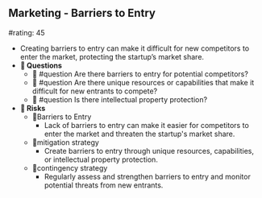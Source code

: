 ## Marketing - Barriers to Entry
#rating: 45
- Creating barriers to entry can make it difficult for new competitors to enter the market, protecting the startup’s market share.
- **💭 Questions**
  - 💭 #question Are there barriers to entry for potential competitors?
  - 💭 #question Are there unique resources or capabilities that make it difficult for new entrants to compete?
  - 💭 #question Is there intellectual property protection?
- **🚨 Risks**
  - 🚨Barriers to Entry
    - Lack of barriers to entry can make it easier for competitors to enter the market and threaten the startup's market share.
  - 🚨mitigation strategy
    - Create barriers to entry through unique resources, capabilities, or intellectual property protection.
  - 🚨contingency strategy
    - Regularly assess and strengthen barriers to entry and monitor potential threats from new entrants.


